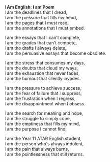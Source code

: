 **I Am English: I am Poem**<br>
I am the deadlines that I dread, <br>
I am the pressure that fills my head, <br>
I am the pages that I must read, <br>
I am the annotations that I must embed. <br>

I am the essays that I can't complete, <br>
I am the grades that can't compete, <br>
I am the drafts I always delete, <br>
I am the persuasive essays that become obsolete. <br>

I am the stress that consumes my days, <br>
I am the doubts that cloud my ways, <br>
I am the exhaustion that never fades, <br>
I am the burnout that silently invades. <br>

I am the pressure to achieve success, <br>
I am the fear of failure that I suppress, <br>
I am the frustration when I regress, <br>
I am the disappointment when I obsess. <br>

I am the search for meaning and hope, <br>
I am the struggle to simply cope, <br>
I am the emptiness that fills my mind, <br>
I am the purpose I cannot find, <br>

I am the Year 11 ATAR English student, <br>
I am the person who's always indolent, <br>
I am the pain that always burns, <br>
I am the pointlessness that still returns. <br>
